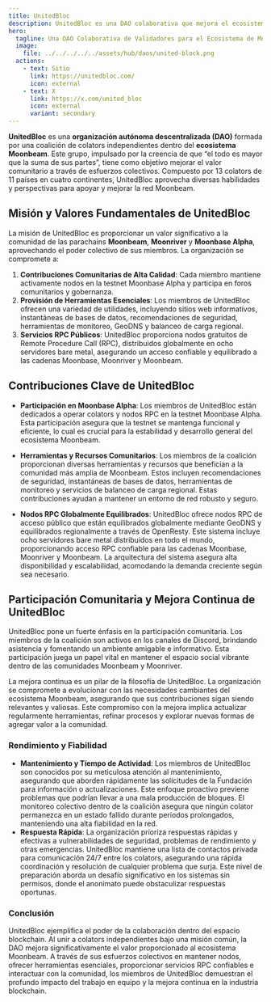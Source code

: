 ```yaml
---
title: UnitedBloc
description: UnitedBloc es una DAO colaborativa que mejora el ecosistema de Moonbeam con herramientas, participación comunitaria y servicios RPC globalmente equilibrados.
hero:
  tagline: Una DAO Colaborativa de Validadores para el Ecosistema de Moonbeam.
  image: 
    file: ../../../../../assets/hub/daos/united-block.png
  actions:
    - text: Sitio
      link: https://unitedbloc.com/
      icon: external
    - text: X
      link: https://x.com/united_bloc
      icon: external
      variant: secondary
---
```


**UnitedBloc** es una **organización autónoma descentralizada (DAO)** formada por una coalición de colators independientes dentro del **ecosistema Moonbeam**. Este grupo, impulsado por la creencia de que “el todo es mayor que la suma de sus partes”, tiene como objetivo mejorar el valor comunitario a través de esfuerzos colectivos. Compuesto por 13 colators de 11 países en cuatro continentes, UnitedBloc aprovecha diversas habilidades y perspectivas para apoyar y mejorar la red Moonbeam.

## Misión y Valores Fundamentales de UnitedBloc
La misión de UnitedBloc es proporcionar un valor significativo a la comunidad de las parachains **Moonbeam**, **Moonriver** y **Moonbase Alpha**, aprovechando el poder colectivo de sus miembros. La organización se compromete a:
1. **Contribuciones Comunitarias de Alta Calidad**: Cada miembro mantiene activamente nodos en la testnet Moonbase Alpha y participa en foros comunitarios y gobernanza.
2. **Provisión de Herramientas Esenciales**: Los miembros de UnitedBloc ofrecen una variedad de utilidades, incluyendo sitios web informativos, instantáneas de bases de datos, recomendaciones de seguridad, herramientas de monitoreo, GeoDNS y balanceo de carga regional.
3. **Servicios RPC Públicos**: UnitedBloc proporciona nodos gratuitos de Remote Procedure Call (RPC), distribuidos globalmente en ocho servidores bare metal, asegurando un acceso confiable y equilibrado a las cadenas Moonbase, Moonriver y Moonbeam.

## Contribuciones Clave de UnitedBloc
- **Participación en Moonbase Alpha**: Los miembros de UnitedBloc están dedicados a operar colators y nodos RPC en la testnet Moonbase Alpha. Esta participación asegura que la testnet se mantenga funcional y eficiente, lo cual es crucial para la estabilidad y desarrollo general del ecosistema Moonbeam.
- **Herramientas y Recursos Comunitarios**: Los miembros de la coalición proporcionan diversas herramientas y recursos que benefician a la comunidad más amplia de Moonbeam. Estos incluyen recomendaciones de seguridad, instantáneas de bases de datos, herramientas de monitoreo y servicios de balanceo de carga regional. Estas contribuciones ayudan a mantener un entorno de red robusto y seguro.

- **Nodos RPC Globalmente Equilibrados**: UnitedBloc ofrece nodos RPC de acceso público que están equilibrados globalmente mediante GeoDNS y equilibrados regionalmente a través de OpenResty. Este sistema incluye ocho servidores bare metal distribuidos en todo el mundo, proporcionando acceso RPC confiable para las cadenas Moonbase, Moonriver y Moonbeam. La arquitectura del sistema asegura alta disponibilidad y escalabilidad, acomodando la demanda creciente según sea necesario.

## Participación Comunitaria y Mejora Continua de UnitedBloc
UnitedBloc pone un fuerte énfasis en la participación comunitaria. Los miembros de la coalición son activos en los canales de Discord, brindando asistencia y fomentando un ambiente amigable e informativo. Esta participación juega un papel vital en mantener el espacio social vibrante dentro de las comunidades Moonbeam y Moonriver.

La mejora continua es un pilar de la filosofía de UnitedBloc. La organización se compromete a evolucionar con las necesidades cambiantes del ecosistema Moonbeam, asegurando que sus contribuciones sigan siendo relevantes y valiosas. Este compromiso con la mejora implica actualizar regularmente herramientas, refinar procesos y explorar nuevas formas de agregar valor a la comunidad.

### Rendimiento y Fiabilidad
- **Mantenimiento y Tiempo de Actividad**: Los miembros de UnitedBloc son conocidos por su meticulosa atención al mantenimiento, asegurando que aborden rápidamente las solicitudes de la Fundación para información o actualizaciones. Este enfoque proactivo previene problemas que podrían llevar a una mala producción de bloques. El monitoreo colectivo dentro de la coalición asegura que ningún colator permanezca en un estado fallido durante períodos prolongados, manteniendo una alta fiabilidad en la red.
- **Respuesta Rápida**: La organización prioriza respuestas rápidas y efectivas a vulnerabilidades de seguridad, problemas de rendimiento y otras emergencias. UnitedBloc mantiene una lista de contactos privada para comunicación 24/7 entre los colators, asegurando una rápida coordinación y resolución de cualquier problema que surja. Este nivel de preparación aborda un desafío significativo en los sistemas sin permisos, donde el anonimato puede obstaculizar respuestas oportunas.

### Conclusión
UnitedBloc ejemplifica el poder de la colaboración dentro del espacio blockchain. Al unir a colators independientes bajo una misión común, la DAO mejora significativamente el valor proporcionado al ecosistema Moonbeam. A través de sus esfuerzos colectivos en mantener nodos, ofrecer herramientas esenciales, proporcionar servicios RPC confiables e interactuar con la comunidad, los miembros de UnitedBloc demuestran el profundo impacto del trabajo en equipo y la mejora continua en la industria blockchain.
